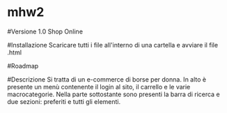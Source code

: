 # mhw2

#Versione 1.0 Shop Online

#Installazione Scaricare tutti i file all'interno di una cartella e avviare il file .html

#Roadmap

#Descrizione Si tratta di un e-commerce di borse per donna. In alto è presente un menù contenente il login al sito, il carrello e le varie macrocategorie.
Nella parte sottostante sono presenti la barra di ricerca e due sezioni: preferiti e tutti gli elementi.
